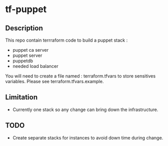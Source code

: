 # tf-puppet

## Description
This repo contain terrraform code to build a puppet stack  :
- puppet ca server
- puppet server
- puppetdb
- needed load balancer


You will need to create a file named : terraform.tfvars to store sensitives variables.
Please see terraform.tfvars.example.

## Limitation

- Currently one stack so any change can bring down the infrastructure.

## TODO

- Create separate stacks for instances to avoid down time during change.
